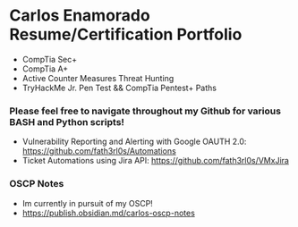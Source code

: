 # Carlos Enamorado Resume/Certification Portfolio
- CompTia Sec+ 
- CompTia A+
- Active Counter Measures Threat Hunting
- TryHackMe Jr. Pen Test && CompTia Pentest+ Paths

### Please feel free to navigate throughout my Github for various BASH and Python scripts!
- Vulnerability Reporting and Alerting with Google OAUTH 2.0: https://github.com/fath3rl0s/Automations
- Ticket Automations using Jira API: https://github.com/fath3rl0s/VMxJira

### OSCP Notes
- Im currently in pursuit of my OSCP!
- https://publish.obsidian.md/carlos-oscp-notes

